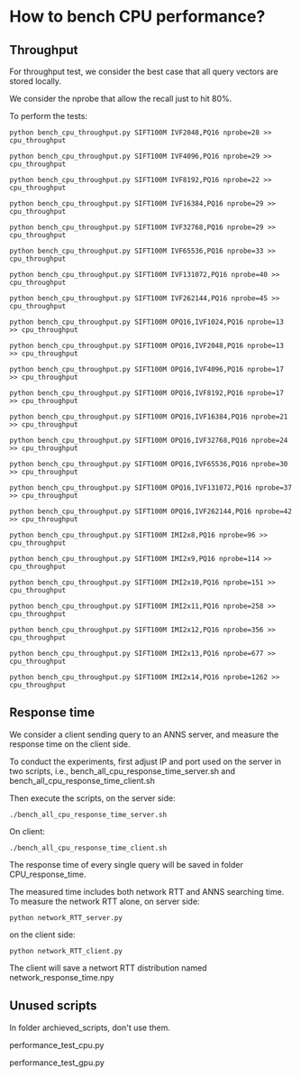 # How to bench CPU performance?

## Throughput

For throughput test, we consider the best case that all query vectors are stored locally.

We consider the nprobe that allow the recall just to hit 80%.

To perform the tests:

```
python bench_cpu_throughput.py SIFT100M IVF2048,PQ16 nprobe=28 >> cpu_throughput

python bench_cpu_throughput.py SIFT100M IVF4096,PQ16 nprobe=29 >> cpu_throughput

python bench_cpu_throughput.py SIFT100M IVF8192,PQ16 nprobe=22 >> cpu_throughput

python bench_cpu_throughput.py SIFT100M IVF16384,PQ16 nprobe=29 >> cpu_throughput

python bench_cpu_throughput.py SIFT100M IVF32768,PQ16 nprobe=29 >> cpu_throughput

python bench_cpu_throughput.py SIFT100M IVF65536,PQ16 nprobe=33 >> cpu_throughput

python bench_cpu_throughput.py SIFT100M IVF131072,PQ16 nprobe=40 >> cpu_throughput

python bench_cpu_throughput.py SIFT100M IVF262144,PQ16 nprobe=45 >> cpu_throughput

python bench_cpu_throughput.py SIFT100M OPQ16,IVF1024,PQ16 nprobe=13 >> cpu_throughput

python bench_cpu_throughput.py SIFT100M OPQ16,IVF2048,PQ16 nprobe=13 >> cpu_throughput

python bench_cpu_throughput.py SIFT100M OPQ16,IVF4096,PQ16 nprobe=17 >> cpu_throughput

python bench_cpu_throughput.py SIFT100M OPQ16,IVF8192,PQ16 nprobe=17 >> cpu_throughput

python bench_cpu_throughput.py SIFT100M OPQ16,IVF16384,PQ16 nprobe=21 >> cpu_throughput

python bench_cpu_throughput.py SIFT100M OPQ16,IVF32768,PQ16 nprobe=24 >> cpu_throughput

python bench_cpu_throughput.py SIFT100M OPQ16,IVF65536,PQ16 nprobe=30 >> cpu_throughput

python bench_cpu_throughput.py SIFT100M OPQ16,IVF131072,PQ16 nprobe=37 >> cpu_throughput

python bench_cpu_throughput.py SIFT100M OPQ16,IVF262144,PQ16 nprobe=42 >> cpu_throughput

python bench_cpu_throughput.py SIFT100M IMI2x8,PQ16 nprobe=96 >> cpu_throughput

python bench_cpu_throughput.py SIFT100M IMI2x9,PQ16 nprobe=114 >> cpu_throughput

python bench_cpu_throughput.py SIFT100M IMI2x10,PQ16 nprobe=151 >> cpu_throughput

python bench_cpu_throughput.py SIFT100M IMI2x11,PQ16 nprobe=258 >> cpu_throughput

python bench_cpu_throughput.py SIFT100M IMI2x12,PQ16 nprobe=356 >> cpu_throughput

python bench_cpu_throughput.py SIFT100M IMI2x13,PQ16 nprobe=677 >> cpu_throughput

python bench_cpu_throughput.py SIFT100M IMI2x14,PQ16 nprobe=1262 >> cpu_throughput
```

## Response time

We consider a client sending query to an ANNS server, and measure the response time on the client side.

To conduct the experiments, first adjust IP and port used on the server in two scripts, i.e., bench_all_cpu_response_time_server.sh and bench_all_cpu_response_time_client.sh

Then execute the scripts, on the server side:

```
./bench_all_cpu_response_time_server.sh
```

On client:

```
./bench_all_cpu_response_time_client.sh
```

The response time of every single query will be saved in folder CPU_response_time.

The measured time includes both network RTT and ANNS searching time. To measure the network RTT alone, on server side:

```
python network_RTT_server.py
```

on the client side:

```
python network_RTT_client.py
```

The client will save a networt RTT distribution named network_response_time.npy

## Unused scripts

In folder archieved_scripts, don't use them.

performance_test_cpu.py

performance_test_gpu.py